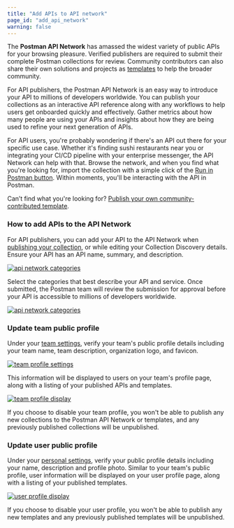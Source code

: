 ```yaml
---
title: "Add APIs to API network"
page_id: "add_api_network"
warning: false
---
```


The **Postman API Network** has amassed the widest variety of public APIs for your browsing pleasure. Verified publishers are required to submit their complete Postman collections for review. Community contributors can also share their own solutions and projects as [templates](/docs/postman_for_publishers/postman_templates/add_templates/) to help the broader community.

For API publishers, the Postman API Network is an easy way to introduce your API to millions of developers worldwide. You can publish your collections as an interactive API reference along with any workflows to help users get onboarded quickly and effectively. Gather metrics about how many people are using your APIs and insights about how they are being used to refine your next generation of APIs.

For API users, you're probably wondering if there's an API out there for your specific use case. Whether it's finding sushi restaurants near you or integrating your CI/CD pipeline with your enterprise messenger, the API Network can help with that. Browse the network, and when you find what you're looking for, import the collection with a simple click of the [Run in Postman button](/docs/postman_for_publishers/run_button/creating_run_button). Within moments, you'll be interacting with the API in Postman.

Can’t find what you're looking for? [Publish your own community-contributed template](/docs/postman_for_publishers/postman_templates/add_templates).

### How to add APIs to the API Network

For API publishers, you can add your API to the API Network when [publishing your collection](/docs/postman/api_documentation/publishing_public_docs), or while editing your Collection Discovery details. Ensure your API has an API name, summary, and description.

[![api network categories](https://s3.amazonaws.com/postman-static-getpostman-com/postman-docs/Add-to-API-Network.png)](https://s3.amazonaws.com/postman-static-getpostman-com/postman-docs/Add-to-API-Network.png)

Select the categories that best describe your API and service. Once submitted, the Postman team will review the submission for approval before your API is accessible to millions of developers worldwide.

[![api network categories](https://s3.amazonaws.com/postman-static-getpostman-com/postman-docs/Add-to-API-Network2.png)](https://s3.amazonaws.com/postman-static-getpostman-com/postman-docs/Add-to-API-Network2.png)

### Update team public profile

Under your [team settings](https://go.postman.co/settings/team/public), verify your team's public profile details including your team name, team description, organization logo, and favicon.

[![team profile settings](https://s3.amazonaws.com/postman-static-getpostman-com/postman-docs/api-network/api-network-team-profile-settings.png)](https://s3.amazonaws.com/postman-static-getpostman-com/postman-docs/api-network/api-network-team-profile-settings.png)

This information will be displayed to users on your team's profile page, along with a listing of your published APIs and templates.

[![team profile display](https://s3.amazonaws.com/postman-static-getpostman-com/postman-docs/api-network/api-network-team-profile-display.png)](https://s3.amazonaws.com/postman-static-getpostman-com/postman-docs/api-network/api-network-team-profile-display.png)

If you choose to disable your team profile, you won't be able to publish any new collections to the Postman API Network or templates, and any previously published collections will be unpublished.

### Update user public profile

Under your [personal settings](https://go.postman.co/settings/me/public), verify your public profile details including your name, description and profile photo. Similar to your team's public profile, user information will be displayed on your user profile page, along with a listing of your published templates.

[![user profile display](https://s3.amazonaws.com/postman-static-getpostman-com/postman-docs/api-network/api-network-user-profile-display.png)](https://s3.amazonaws.com/postman-static-getpostman-com/postman-docs/api-network/api-network-user-profile-display.png)

If you choose to disable your user profile, you won't be able to publish any new templates and any previously published templates will be unpublished.

